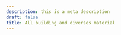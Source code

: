 ```yaml
---
description: this is a meta description
draft: false
title: All building and diverses material
---
```


